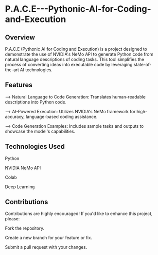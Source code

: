 # P.A.C.E---Pythonic-AI-for-Coding-and-Execution

## Overview
P.A.C.E (Pythonic AI for Coding and Execution) is a project designed to demonstrate the use of NVIDIA's NeMo API to generate Python code from natural language descriptions of coding tasks. This tool simplifies the process of converting ideas into executable code by leveraging state-of-the-art AI technologies.

## Features
--> Natural Language to Code Generation: Translates human-readable descriptions into Python code.

--> AI-Powered Execution: Utilizes NVIDIA's NeMo framework for high-accuracy, language-based coding assistance.

--> Code Generation Examples: Includes sample tasks and outputs to showcase the model's capabilities.

## Technologies Used
Python

NVIDIA NeMo API

Colab

Deep Learning

## Contributions
Contributions are highly encouraged! If you'd like to enhance this project, please:

Fork the repository.

Create a new branch for your feature or fix.

Submit a pull request with your changes.
